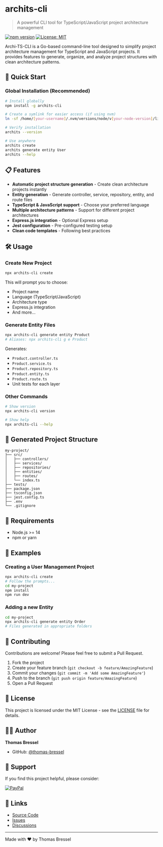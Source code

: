 # archits-cli

> A powerful CLI tool for TypeScript/JavaScript project architecture management

[![npm version](https://badge.fury.io/js/archits-cli.svg)](https://badge.fury.io/js/archits-cli)
[![License: MIT](https://img.shields.io/badge/License-MIT-yellow.svg)](https://opensource.org/licenses/MIT)

Archi-TS-CLI is a Go-based command-line tool designed to simplify project architecture management for TypeScript and JavaScript projects. It provides features to generate, organize, and analyze project structures with clean architecture patterns.

## 🚀 Quick Start


### Global Installation (Recommended)
```bash
# Install globally
npm install -g archits-cli

# Create a symlink for easier access (if using nvm)
ln -sf /home/[your-username]/.nvm/versions/node/v[your-node-version]/lib/node_modules/archits-cli/bin/archits /home/[your-username]/.nvm/versions/node/v[your-node-version]/bin/archi

# Verify installation
archits --version

# Use anywhere
archits create
archits generate entity User
archits --help
```

## 📋 Features

- **Automatic project structure generation** - Create clean architecture projects instantly
- **Entity generation** - Generate controller, service, repository, entity, and route files
- **TypeScript & JavaScript support** - Choose your preferred language
- **Multiple architecture patterns** - Support for different project architectures
- **Express.js integration** - Optional Express setup
- **Jest configuration** - Pre-configured testing setup
- **Clean code templates** - Following best practices

## 🛠️ Usage

### Create New Project
```bash
npx archits-cli create
```

This will prompt you to choose:
- Project name
- Language (TypeScript/JavaScript)  
- Architecture type
- Express.js integration
- And more...

### Generate Entity Files
```bash
npx archits-cli generate entity Product
# Aliases: npx archits-cli g e Product
```

Generates:
- `Product.controller.ts`
- `Product.service.ts` 
- `Product.repository.ts`
- `Product.entity.ts`
- `Product.route.ts`
- Unit tests for each layer

### Other Commands
```bash
# Show version
npx archits-cli version

# Show help
npx archits-cli --help
```

## 📁 Generated Project Structure

```
my-project/
├── src/
│   ├── controllers/
│   ├── services/
│   ├── repositories/
│   ├── entities/
│   ├── routes/
│   └── index.ts
├── tests/
├── package.json
├── tsconfig.json
├── jest.config.ts
├── .env
└── .gitignore
```

## 🔧 Requirements

- Node.js >= 14
- npm or yarn

## 📖 Examples

### Creating a User Management Project
```bash
npx archits-cli create
# Follow the prompts...
cd my-project
npm install
npm run dev
```

### Adding a new Entity
```bash
cd my-project
npx archits-cli generate entity Order
# Files generated in appropriate folders
```

## 🤝 Contributing

Contributions are welcome! Please feel free to submit a Pull Request.

1. Fork the project
2. Create your feature branch (`git checkout -b feature/AmazingFeature`)
3. Commit your changes (`git commit -m 'Add some AmazingFeature'`)
4. Push to the branch (`git push origin feature/AmazingFeature`)
5. Open a Pull Request

## 📝 License

This project is licensed under the MIT License - see the [LICENSE](https://github.com/thomas-bressel/archi-ts-cli/blob/main/LICENSE) file for details.

## 👨‍💻 Author

**Thomas Bressel**
- GitHub: [@thomas-bressel](https://github.com/thomas-bressel)

## 💖 Support

If you find this project helpful, please consider:

[![PayPal](https://img.shields.io/badge/PayPal-00457C?style=for-the-badge&logo=paypal&logoColor=white)](https://www.paypal.com/donate/?hosted_button_id=UMJGHGGV4YUHE)

## 🔗 Links

- [Source Code](https://github.com/thomas-bressel/archi-ts-cli)
- [Issues](https://github.com/thomas-bressel/archi-ts-cli/issues)
- [Discussions](https://github.com/thomas-bressel/archi-ts-cli/discussions)

---

Made with ❤️ by Thomas Bressel